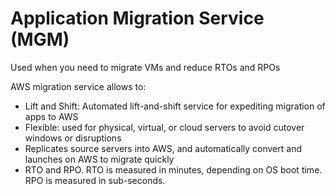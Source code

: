 # Application Migration Service (MGM)

Used when you need to migrate VMs and reduce RTOs and RPOs

AWS migration service allows to:

* Lift and Shift: Automated lift-and-shift service for expediting migration of apps to AWS
* Flexible: used for physical, virtual, or cloud servers to avoid cutover windows or disruptions
* Replicates source servers into AWS, and automatically convert and launches on AWS to migrate quickly&#x20;
* RTO and RPO. RTO is measured in minutes, depending on OS boot time. RPO is measured in sub-seconds.&#x20;



